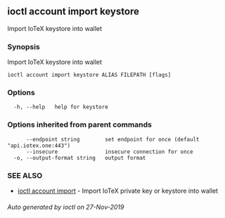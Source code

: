 ## ioctl account import keystore

Import IoTeX keystore into wallet

### Synopsis

Import IoTeX keystore into wallet

```
ioctl account import keystore ALIAS FILEPATH [flags]
```

### Options

```
  -h, --help   help for keystore
```

### Options inherited from parent commands

```
      --endpoint string        set endpoint for once (default "api.iotex.one:443")
      --insecure               insecure connection for once
  -o, --output-format string   output format
```

### SEE ALSO

* [ioctl account import](ioctl_account_import.md)	 - Import IoTeX private key or keystore into wallet

###### Auto generated by ioctl on 27-Nov-2019
